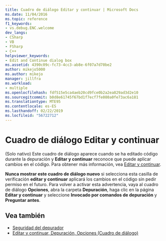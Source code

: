 ```yaml
---
title: Cuadro de diálogo Editar y continuar | Microsoft Docs
ms.date: 11/04/2016
ms.topic: reference
f1_keywords:
- vs.debug.ENC.welcome
dev_langs:
- CSharp
- VB
- FSharp
- C++
helpviewer_keywords:
- Edit and Continue dialog box
ms.assetid: 4390c09c-fc73-4cc3-ab8e-6f07a7d70be2
author: mikejo5000
ms.author: mikejo
manager: jillfra
ms.workload:
- multiple
ms.openlocfilehash: fdf515e5ca4aeb20cd9fce0b2a2ea829ad3d2e10
ms.sourcegitcommit: b0d8e61745f67bd1f7ecf7fe080a0fe73ac6a181
ms.translationtype: MTE95
ms.contentlocale: es-ES
ms.lasthandoff: 02/22/2019
ms.locfileid: "56722712"
---
```

# <a name="edit-and-continue-dialog-box"></a>Cuadro de diálogo Editar y continuar
(Solo nativo) Este cuadro de diálogo aparece cuando se ha editado código durante la depuración y **Editar y continuar** reconoce que puede aplicar cambios en el código. Para obtener más información, vea [Editar y continuar](../debugger/edit-and-continue.md).

 **Nunca mostrar este cuadro de diálogo nuevo** si selecciona esta casilla de verificación **editar y continuar** aplicará los cambios en el código sin pedir permiso en el futuro. Para volver a activar esta advertencia, vaya al cuadro de diálogo **Opciones**, abra la carpeta **Depuración**, haga clic en la página **Editar y continuar** y seleccione **Invocado por comandos de depuración** y **Preguntar antes**.

## <a name="see-also"></a>Vea también
- [Seguridad del depurador](../debugger/debugger-security.md)
- [Editar y continuar, Depuración, Opciones (Cuadro de diálogo)](https://msdn.microsoft.com/library/bcew296c.aspx)